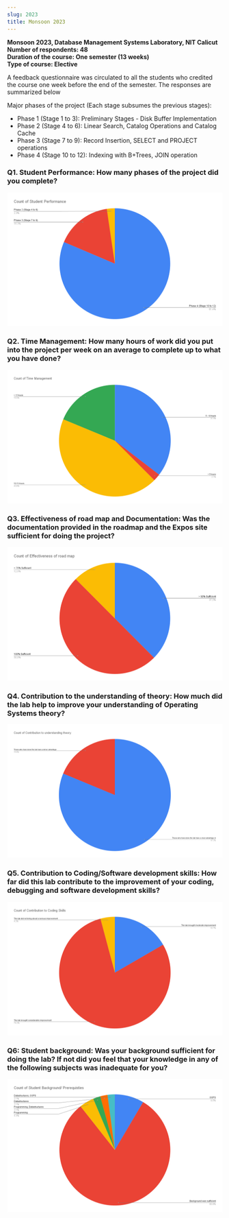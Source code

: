 ```yaml
---
slug: 2023
title: Monsoon 2023
---
```


**Monsoon 2023, Database Management Systems Laboratory, NIT Calicut**<br/>
**Number of respondents: 48**<br/>
**Duration of the course: One semester (13 weeks)**<br/>
**Type of course: Elective**

A feedback questionnaire was circulated to all the students who credited the course one week before the end of the semester. The responses are summarized below

Major phases of the project (Each stage subsumes the previous stages):

- Phase 1 (Stage 1 to 3): Preliminary Stages - Disk Buffer Implementation
- Phase 2 (Stage 4 to 6): Linear Search, Catalog Operations and Catalog Cache
- Phase 3 (Stage 7 to 9): Record Insertion, SELECT and PROJECT operations
- Phase 4 (Stage 10 to 12): Indexing with B+Trees, JOIN operation

### Q1. Student Performance: How many phases of the project did you complete?

![](./graphs/q1.png)

### Q2. Time Management: How many hours of work did you put into the project per week on an average to complete up to what you have done?

![](./graphs/q2.png)

### Q3. Effectiveness of road map and Documentation: Was the documentation provided in the roadmap and the Expos site sufficient for doing the project?

![](./graphs/q3.png)

### Q4. Contribution to the understanding of theory: How much did the lab help to improve your understanding of Operating Systems theory?

![](./graphs/q4.png)

### Q5. Contribution to Coding/Software development skills: How far did this lab contribute to the improvement of your coding, debugging and software development skills?

![](./graphs/q5.png)

### Q6: Student background: Was your background sufficient for doing the lab? If not did you feel that your knowledge in any of the following subjects was inadequate for you?

![](./graphs/q6.png)

